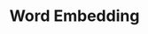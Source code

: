 ---
layout: named_collection
collection_name: word-embedding
title: Word Embedding
permalink: /word-embedding/
---